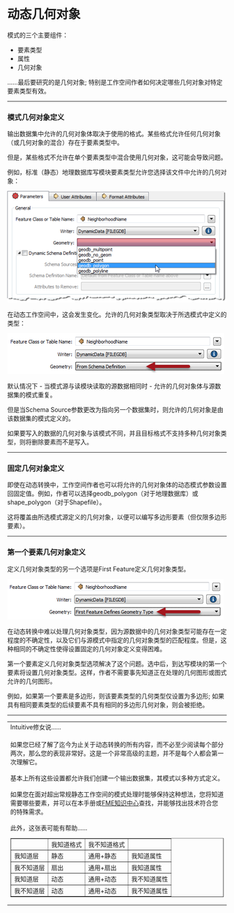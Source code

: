 # 动态几何对象

<p><font style="vertical-align: inherit;"><font style="vertical-align: inherit;">模式的三个主要组件：</font></font></p>
<ul>
<li><font style="vertical-align: inherit;"><font style="vertical-align: inherit;">要素类型</font></font></li>
<li><font style="vertical-align: inherit;"><font style="vertical-align: inherit;">属性</font></font></li>
<li><font style="vertical-align: inherit;"><font style="vertical-align: inherit;">几何对象</font></font></li>
</ul>
<p><font style="vertical-align: inherit;"><font style="vertical-align: inherit;">......最后要研究的是几何对象; </font><font style="vertical-align: inherit;">特别是工作空间作者如何决定哪些几何对象对特定要素类型有效。</font></font></p>
<hr>
<h3><a id="user-content-schema-geometry-definition" class="anchor" aria-hidden="true" href="https://github.com/safesoftware/FMETraining/blob/Desktop-Advanced-2018/DesktopAdvanced3AdvancedR%2BW/3.15.DynamicGeometryHandling.md#schema-geometry-definition"></a><font style="vertical-align: inherit;"><font style="vertical-align: inherit;">模式几何对象定义</font></font></h3>
<p><font style="vertical-align: inherit;"><font style="vertical-align: inherit;">输出数据集中允许的几何对象体取决于使用的格式。</font><font style="vertical-align: inherit;">某些格式允许任何几何对象（或几何对象的混合）存在于要素类型中。</font></font></p>
<p><font style="vertical-align: inherit;"><font style="vertical-align: inherit;">但是，某些格式不允许在单个要素类型中混合使用几何对象，这可能会导致问题。</font></font></p>
<p><font style="vertical-align: inherit;"><font style="vertical-align: inherit;">例如，标准（静态）地理数据库写模块要素类型允许您选择该文件中允许的几何对象：</font></font></p>
<p><a target="_blank" href="https://github.com/safesoftware/FMETraining/blob/Desktop-Advanced-2018/DesktopAdvanced3AdvancedR%2BW/Images/Img3.054.NonDynamicGeometrySetting.png"><img src="./Images/Img3.054.NonDynamicGeometrySetting.png" alt="" style="max-width:100%;"></a></p>
<p><font style="vertical-align: inherit;"><font style="vertical-align: inherit;">在动态工作空间中，这会发生变化。</font><font style="vertical-align: inherit;">允许的几何对象类型取决于所选模式中定义的类型：</font></font></p>
<p><a target="_blank" href="https://github.com/safesoftware/FMETraining/blob/Desktop-Advanced-2018/DesktopAdvanced3AdvancedR%2BW/Images/Img3.055.DynamicGeometrySetting.png"><img src="./Images/Img3.055.DynamicGeometrySetting.png" alt="" style="max-width:100%;"></a></p>
<p><font style="vertical-align: inherit;"><font style="vertical-align: inherit;">默认情况下 - 当模式源与读模块读取的源数据相同时 - 允许的几何对象体与源数据集的模式重复。</font></font></p>
<p><font style="vertical-align: inherit;"><font style="vertical-align: inherit;">但是当Schema Source参数更改为指向另一个数据集时，则允许的几何对象是由该数据集的模式定义的。</font></font></p>
<p><font style="vertical-align: inherit;"><font style="vertical-align: inherit;">如果要写入的数据的几何对象与该模式不同，并且目标格式不支持多种几何对象类型，则将删除要素而不是写入。</font></font></p>
<hr>
<h3><a id="user-content-fixed-geometry-definition" class="anchor" aria-hidden="true" href="https://github.com/safesoftware/FMETraining/blob/Desktop-Advanced-2018/DesktopAdvanced3AdvancedR%2BW/3.15.DynamicGeometryHandling.md#fixed-geometry-definition"></a><font style="vertical-align: inherit;"><font style="vertical-align: inherit;">固定几何对象定义</font></font></h3>
<p><font style="vertical-align: inherit;"><font style="vertical-align: inherit;">即使在动态转换中，工作空间作者也可以将允许的几何对象体的动态模式参数设置回固定值。</font><font style="vertical-align: inherit;">例如，作者可以选择geodb_polygon（对于地理数据库）或shape_polygon（对于Shapefile）。</font></font></p>
<p><font style="vertical-align: inherit;"><font style="vertical-align: inherit;">这将覆盖由所选模式源定义的几何对象，以便可以编写多边形要素（但仅限多边形要素）。</font></font></p>
<hr>
<h3><a id="user-content-first-feature-geometry-definition" class="anchor" aria-hidden="true" href="https://github.com/safesoftware/FMETraining/blob/Desktop-Advanced-2018/DesktopAdvanced3AdvancedR%2BW/3.15.DynamicGeometryHandling.md#first-feature-geometry-definition"></a><font style="vertical-align: inherit;"><font style="vertical-align: inherit;">第一个要素几何对象定义</font></font></h3>
<p><font style="vertical-align: inherit;"><font style="vertical-align: inherit;">定义几何对象类型的另一个选项是First Feature定义几何对象类型。</font></font></p>
<p><a target="_blank" href="https://github.com/safesoftware/FMETraining/blob/Desktop-Advanced-2018/DesktopAdvanced3AdvancedR%2BW/Images/Img3.057.FirstFeatureGeometrySetting.png"><img src="./Images/Img3.057.FirstFeatureGeometrySetting.png" alt="" style="max-width:100%;"></a></p>
<p><font style="vertical-align: inherit;"><font style="vertical-align: inherit;">在动态转换中难以处理几何对象类型，因为源数据中的几何对象类型可能存在一定程度的不确定性，以及它们与源模式中指定的几何对象类型的匹配程度。</font><font style="vertical-align: inherit;">但是，这种相同的不确定性使得设置固定的几何对象定义变得困难。</font></font></p>
<p><font style="vertical-align: inherit;"><font style="vertical-align: inherit;">第一个要素定义几何对象类型选项解决了这个问题。</font><font style="vertical-align: inherit;">选中后，到达写模块的第一个要素将设置几何对象类型。</font><font style="vertical-align: inherit;">这样，作者不需要事先知道正在处理的几何图形或图式允许的几何图形。</font></font></p>
<p><font style="vertical-align: inherit;"><font style="vertical-align: inherit;">例如，如果第一个要素是多边形，则该要素类型的几何类型仅设置为多边形; </font><font style="vertical-align: inherit;">如果具有相同要素类型的后续要素不具有相同的多边形几何对象，则会被拒绝。</font></font></p>
<hr>
<table>
<tbody><tr>
<td>
<i></i><font style="vertical-align: inherit;"><font style="vertical-align: inherit;">
Intuitive修女说......
</font></font></td>
</tr>
<tr>
<td><font style="vertical-align: inherit;"><font style="vertical-align: inherit;">

如果您已经了解了迄今为止关于动态转换的所有内容，而不必至少阅读每个部分两次，那么您的表现非常好。</font><font style="vertical-align: inherit;">这是一个非常高级的主题，并不是每个人都会第一次理解它。
</font></font><br><br><font style="vertical-align: inherit;"><font style="vertical-align: inherit;">基本上所有这些设置都允许我们创建一个输出数据集，其模式以多种方式定义。 
</font></font><br><br><font style="vertical-align: inherit;"><font style="vertical-align: inherit;">如果您在面对超出常规静态工作空间的模式处理时能够保持这种想法，您将知道需要哪些要素，并可以在本手册或</font></font><a href="https://knowledge.safe.com/index.html" rel="nofollow"><font style="vertical-align: inherit;"><font style="vertical-align: inherit;">FME知识中心</font></font></a><font style="vertical-align: inherit;"><font style="vertical-align: inherit;">查找</font><font style="vertical-align: inherit;">，并能够找出技术符合您的特殊需求。
</font></font><br><br><font style="vertical-align: inherit;"><font style="vertical-align: inherit;">此外，这张表可能有帮助......
</font></font><br><table border="1" cellspacing="0" cellpadding="0">
<tbody><tr>
<td></td>
<td><font style="vertical-align: inherit;"><font style="vertical-align: inherit;">我知道格式</font></font></td>
<td><font style="vertical-align: inherit;"><font style="vertical-align: inherit;">我不知道格式</font></font></td>
<td></td>
</tr>
<tr>
<td><font style="vertical-align: inherit;"><font style="vertical-align: inherit;">我知道层</font></font></td>
<td><font style="vertical-align: inherit;"><font style="vertical-align: inherit;">静态</font></font></td>
<td><font style="vertical-align: inherit;"><font style="vertical-align: inherit;">通用+静态</font></font></td>
<td><font style="vertical-align: inherit;"><font style="vertical-align: inherit;">我知道属性</font></font></td>
</tr>
<tr>
<td><font style="vertical-align: inherit;"><font style="vertical-align: inherit;">我不知道层</font></font></td>
<td><font style="vertical-align: inherit;"><font style="vertical-align: inherit;">扇出</font></font></td>
<td><font style="vertical-align: inherit;"><font style="vertical-align: inherit;">通用+扇出</font></font></td>
<td><font style="vertical-align: inherit;"><font style="vertical-align: inherit;">我知道属性</font></font></td>
</tr>
<tr>
<td><font style="vertical-align: inherit;"><font style="vertical-align: inherit;">我知道层</font></font></td>
<td><font style="vertical-align: inherit;"><font style="vertical-align: inherit;">动态</font></font></td>
<td><font style="vertical-align: inherit;"><font style="vertical-align: inherit;">通用+动态</font></font></td>
<td><font style="vertical-align: inherit;"><font style="vertical-align: inherit;">我不知道属性</font></font></td>
</tr>
<tr>
<td><font style="vertical-align: inherit;"><font style="vertical-align: inherit;">我不知道层</font></font></td>
<td><font style="vertical-align: inherit;"><font style="vertical-align: inherit;">动态</font></font></td>
<td><font style="vertical-align: inherit;"><font style="vertical-align: inherit;">通用+动态</font></font></td>
<td><font style="vertical-align: inherit;"><font style="vertical-align: inherit;">我不知道属性</font></font></td>
</tr>
</tbody></table>

</td>
</tr>
</tbody></table>
